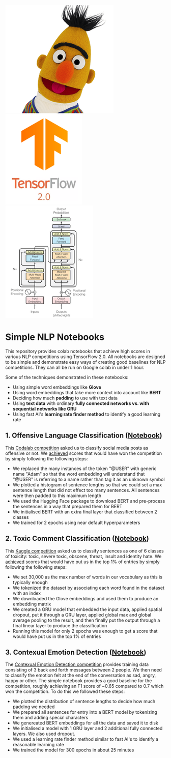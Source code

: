 ![BERT](miscellaneous/BERT.png)  ![TF2.0](miscellaneous/tf2.0.png) ![Transformer](miscellaneous/transformer.png)



# Simple NLP Notebooks
             
This repository provides colab notebooks that achieve high scores in various NLP competitions using TensorFlow 2.0. 
All notebooks are designed to be simple and demonstrate easy ways of creating good baselines for NLP competitions. 
They can all be run on Google colab in under 1 hour. 

Some of the techniques demonstrated in these notebooks:
* Using simple word embeddings like **Glove**
* Using word embeddings that take more context into account like **BERT**
* Deciding how much **padding** to use with text data 
* Using **text data** with ordinary **fully connected networks vs. with sequential networks like GRU**
* Using fast AI's **learning rate finder method** to identify a good learning rate  

## 1. Offensive Language Classification ([Notebook](https://colab.research.google.com/drive/1AstCNMK5_5MMKznrcKslUCFMCCNXk_ae))
This [Codalab competition](https://competitions.codalab.org/competitions/20011) asked us to classify social media posts
as offensive or not.  We [achieved](https://colab.research.google.com/drive/1AstCNMK5_5MMKznrcKslUCFMCCNXk_ae) scores that would have won the competition by simply following the following steps: 

* We replaced the many instances of the token "@USER" with generic name "Adam" so that the word embedding
will understand that "@USER" is referring to a name rather than tag it as an unknown symbol
* We plotted a histogram of sentence lengths so that we could set a max sentence length that did not effect too
many sentences. All sentences were then padded to this maximum length
* We used the Hugging Face package to download BERT and pre-process the sentences in a way that prepared them for BERT
* We initialised BERT with an extra final layer that classified between 2 classes
* We trained for 2 epochs using near default hyperparameters


## 2. Toxic Comment Classification ([Notebook](https://colab.research.google.com/drive/1tn5khO1arRJP__wU4O75k8FMj4KrWiVt))
This [Kaggle competition](https://www.kaggle.com/c/jigsaw-toxic-comment-classification-challenge/rules) asked us to classify
sentences as one of 6 classes of toxicity: toxic, severe toxic, obscene, threat, insult and identity hate. We 
[achieved](https://colab.research.google.com/drive/1tn5khO1arRJP__wU4O75k8FMj4KrWiVt) scores that would have 
put us in the top 1% of entries by simply following the following steps: 

* We set 30,000 as the max number of words in our vocabulary as this is typically enough
* We tokenized the dataset by associating each word found in the dataset with an index
* We downloaded the Glove embeddings and used them to produce an embedding matrix
* We created a GRU model that embedded the input data, applied spatial dropout, put it through a GRU layer,
applied global max and global average pooling to the result, and then finally put the output through a final linear layer
 to produce the classification
* Running this model for only 2 epochs was enough to get a score that would have put us in the top 1% of entries  


## 3. Contexual Emotion Detection ([Notebook](https://colab.research.google.com/drive/1WJ-AmYzJLV7Joshl6UxtVGU-wuGJOufu))
The [Contexual Emotion Detection competition](https://competitions.codalab.org/competitions/19790) provides training data 
consisting of 3 back and forth messages between 2 people. We then need to classify the emotion felt at the end of the 
conversation as sad, angry, happy or other. The simple notebook provides a good baseline for the competition, roughly achieving 
an F1 score of ~0.65 compared to 0.7 which won the competition. To do this we followed these steps:
   
* We plotted the distribution of sentence lengths to decide how much padding we needed
* We prepared all sentences for entry into a BERT model by tokenizing them and adding special characters
* We genereated BERT embeddings for all the data and saved it to disk
* We initialised a model with 1 GRU layer and 2 additional fully connected layers. We also used dropout.  
* We used a learning rate finder method similar to fast AI's to identify a reasonable learning rate
* We trained the model for 300 epochs in about 25 minutes